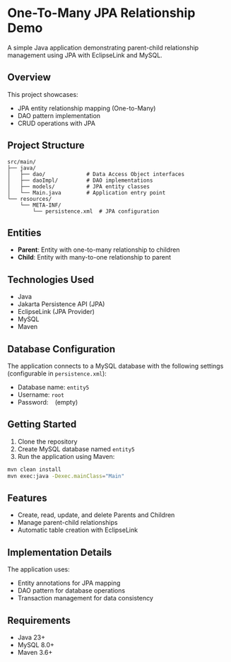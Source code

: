 # One-To-Many JPA Relationship Demo

A simple Java application demonstrating parent-child relationship management using JPA with EclipseLink and MySQL.

## Overview

This project showcases:

- JPA entity relationship mapping (One-to-Many)
- DAO pattern implementation
- CRUD operations with JPA

## Project Structure

```
src/main/
├── java/
│   ├── dao/             # Data Access Object interfaces
│   ├── daoImpl/         # DAO implementations
│   ├── models/          # JPA entity classes
│   └── Main.java        # Application entry point
└── resources/
    └── META-INF/
        └── persistence.xml  # JPA configuration
```

## Entities

- **Parent**: Entity with one-to-many relationship to children
- **Child**: Entity with many-to-one relationship to parent

## Technologies Used

- Java
- Jakarta Persistence API (JPA)
- EclipseLink (JPA Provider)
- MySQL
- Maven

## Database Configuration

The application connects to a MySQL database with the following settings (configurable in `persistence.xml`):

- Database name: `entity5`
- Username: `root`
- Password: ` ` (empty)

## Getting Started

1. Clone the repository
2. Create MySQL database named `entity5`
3. Run the application using Maven:

```bash
mvn clean install
mvn exec:java -Dexec.mainClass="Main"
```

## Features

- Create, read, update, and delete Parents and Children
- Manage parent-child relationships
- Automatic table creation with EclipseLink

## Implementation Details

The application uses:

- Entity annotations for JPA mapping
- DAO pattern for database operations
- Transaction management for data consistency

## Requirements

- Java 23+
- MySQL 8.0+
- Maven 3.6+
